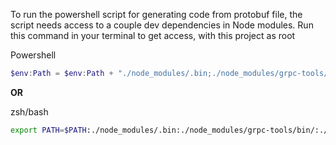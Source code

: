 To run the powershell script for generating code from protobuf file, the script needs access to a couple dev dependencies in Node modules. 
Run this command in your terminal to get access, with this project as root

Powershell
```powershell
$env:Path = $env:Path + "./node_modules/.bin;./node_modules/grpc-tools/bin/;./node_modules/protoc-gen-grpc-web/bin/;"
```
**OR**

zsh/bash
```bash
export PATH=$PATH:./node_modules/.bin:./node_modules/grpc-tools/bin/:./node_modules/protoc-gen-grpc-web/bin/
```


